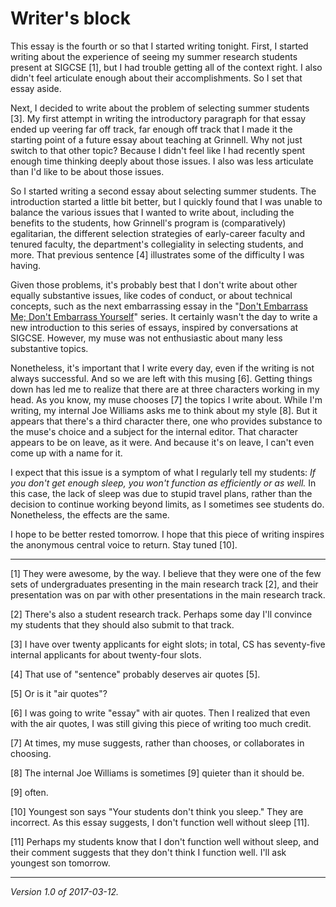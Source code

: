 Writer's block
==============

This essay is the fourth or so that I started writing tonight.  First, I
started writing about the experience of seeing my summer research students
present at SIGCSE [1], but I had trouble getting all of the context right.
I also didn't feel articulate enough about their accomplishments.
So I set that essay aside.

Next, I decided to write about the problem of selecting summer students
[3].  My first attempt in writing the introductory paragraph for that
essay ended up veering far off track, far enough off track that I made
it the starting point of a future essay about teaching at Grinnell.
Why not just switch to that other topic?  Because I didn't feel like
I had recently spent enough time thinking deeply about those issues.
I also was less articulate than I'd like to be about those issues.

So I started writing a second essay about selecting summer students.
The introduction started a little bit better, but I quickly found that I
was unable to balance the various issues that I wanted to write about,
including the benefits to the students, how Grinnell's program is
(comparatively) egalitarian, the different selection strategies of
early-career faculty and tenured faculty, the department's collegiality
in selecting students, and more.  That previous sentence [4] illustrates
some of the difficulty I was having.

Given those problems, it's probably best that I don't write about other
equally substantive issues, like codes of conduct, or about technical
concepts, such as the next embarrassing essay in the "[Don't Embarrass
Me; Don't Embarrass Yourself](index-cnix)" series.  It certainly wasn't
the day to write a new introduction to this series of essays, inspired
by conversations at SIGCSE.  However, my muse was not enthusiastic about
many less substantive topics.

Nonetheless, it's important that I write every day, even if the writing is not
always successful.  And so we are left with this musing [6].  Getting
things down has led me to realize that there are at three characters
working in my head.  As you know, my muse chooses [7] the topics I write
about.  While I'm writing, my internal Joe Williams asks me to think
about my style [8].  But it appears that there's a third character there,
one who provides substance to the muse's choice and a subject for the
internal editor.  That character appears to be on leave, as it were.
And because it's on leave, I can't even come up with a name for it.

I expect that this issue is a symptom of what I regularly tell my
students: *If you don't get enough sleep, you won't function as
efficiently or as well.*  In this case, the lack of sleep was due to
stupid travel plans, rather than the decision to continue working beyond
limits, as I sometimes see students do.  Nonetheless, the effects are
the same.

I hope to be better rested tomorrow.  I hope that this piece of writing
inspires the anonymous central voice to return.  Stay tuned [10].

---

[1] They were awesome, by the way.  I believe that they were one of the
few sets of undergraduates presenting in the main research track [2],
and their presentation was on par with other presentations in the main
research track.

[2] There's also a student research track.  Perhaps some day I'll convince
my students that they should also submit to that track.

[3] I have over twenty applicants for eight slots; in total, CS has
seventy-five internal applicants for about twenty-four slots.

[4] That use of "sentence" probably deserves air quotes [5].

[5] Or is it "air quotes"?

[6] I was going to write "essay" with air quotes.  Then I realized
that even with the air quotes, I was still giving this piece of writing
too much credit.

[7] At times, my muse suggests, rather than chooses, or collaborates
in choosing.

[8] The internal Joe Williams is sometimes [9] quieter than it should be.

[9] often.

[10] Youngest son says "Your students don't think you sleep."  They are
incorrect.  As this essay suggests, I don't function well without sleep [11].

[11] Perhaps my students know that I don't function well without sleep,
and their comment suggests that they don't think I function well.  I'll
ask youngest son tomorrow.

---

*Version 1.0 of 2017-03-12.*
